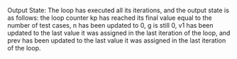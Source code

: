 Output State: The loop has executed all its iterations, and the output state is as follows: the loop counter kp has reached its final value equal to the number of test cases, n has been updated to 0, g is still 0, v1 has been updated to the last value it was assigned in the last iteration of the loop, and prev has been updated to the last value it was assigned in the last iteration of the loop.
